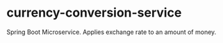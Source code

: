 # currency-conversion-service
Spring Boot Microservice.  Applies exchange rate to an amount of money.
